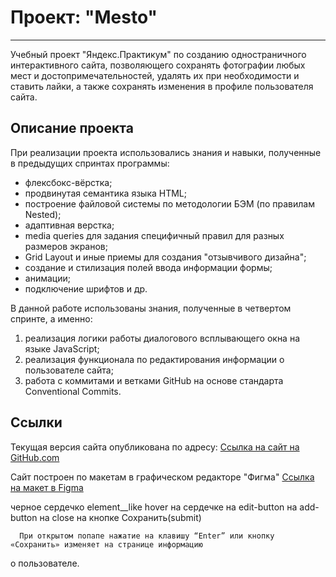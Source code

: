 # Проект: "Mesto"
------
Учебный проект "Яндекс.Практикум" по созданию одностраничного интерактивного сайта, позволяющего сохранять фотографии любых мест и достопримечательностей, удалять их при необходимости и ставить лайки, а также сохранять изменения в профиле пользователя сайта. 

## Описание проекта 

При реализации проекта использовались знания и навыки, полученные в предыдущих спринтах программы:
* флексбокс-вёрстка;
* продвинутая семантика языка HTML;
* построение файловой системы по методологии БЭМ (по правилам Nested);
* адаптивная верстка;
* media queries для задания специфичный правил для разных размеров экранов;
* Grid Layout и иные приемы для создания "отзывчивого дизайна";
* создание и стилизация полей ввода информации формы;
* анимации;
* подключение шрифтов и др.

В данной работе использованы знания, полученные в четвертом спринте, а именно:
 1. реализация логики работы диалогового всплывающего окна на языке JavaScript;
 2. реализация функционала по редактирования информации о пользователе сайта;
 3. работа с коммитами и ветками GitHub на основе стандарта Conventional Commits.

## Ссылки

Текущая версия сайта опубликована по адресу:
[Ссылка на сайт на GitHub.com]()

Сайт построен по макетам в графическом редакторе "Фигма" 
[Ссылка на макет в Figma](https://www.figma.com/file/2cn9N9jSkmxD84oJik7xL7/JavaScript.-Sprint-4?node-id=0%3A1)


черное сердечко element__like
hover на сердечке
      на edit-button
      на add-button
      на close
      на кнопке Сохранить(submit)

      При открытом попапе нажатие на клавишу “Enter” или кнопку «Сохранить» изменяет на странице информацию
о пользователе.
